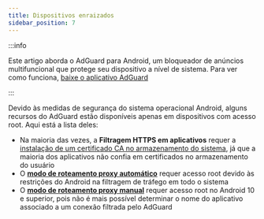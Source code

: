 ```yaml
---
title: Dispositivos enraizados
sidebar_position: 7
---
```


:::info

Este artigo aborda o AdGuard para Android, um bloqueador de anúncios multifuncional que protege seu dispositivo a nível de sistema. Para ver como funciona, [baixe o aplicativo AdGuard](https://agrd.io/download-kb-adblock)

:::

Devido às medidas de segurança do sistema operacional Android, alguns recursos do AdGuard estão disponíveis apenas em dispositivos com acesso root. Aqui está a lista deles:

- Na maioria das vezes, a **Filtragem HTTPS em aplicativos** requer a [instalação de um certificado CA no armazenamento do sistema](/adguard-for-android/features/settings#security-certificates), já que a maioria dos aplicativos não confia em certificados no armazenamento do usuário
- O [**modo de roteamento proxy automático**](/adguard-for-android/features/settings#routing-mode) requer acesso root devido às restrições do Android na filtragem de tráfego em todo o sistema
- O [**modo de roteamento proxy manual**](/adguard-for-android/features/settings#routing-mode) requer acesso root no Android 10 e superior, pois não é mais possível determinar o nome do aplicativo associado a um conexão filtrada pelo AdGuard
